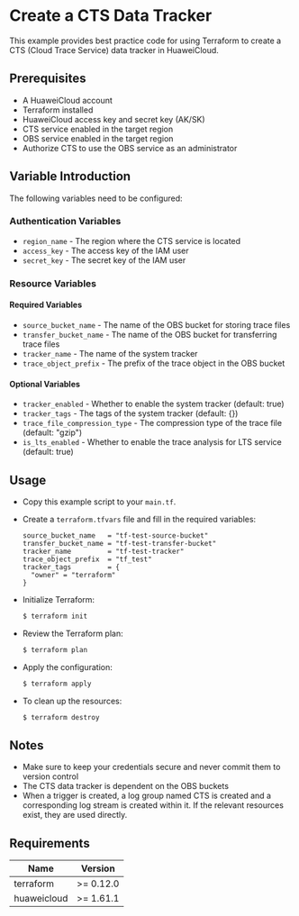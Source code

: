 # Create a CTS Data Tracker

This example provides best practice code for using Terraform to create a CTS (Cloud Trace Service) data tracker in
HuaweiCloud.

## Prerequisites

* A HuaweiCloud account
* Terraform installed
* HuaweiCloud access key and secret key (AK/SK)
* CTS service enabled in the target region
* OBS service enabled in the target region
* Authorize CTS to use the OBS service as an administrator

## Variable Introduction

The following variables need to be configured:

### Authentication Variables

* `region_name` - The region where the CTS service is located
* `access_key` - The access key of the IAM user
* `secret_key` - The secret key of the IAM user

### Resource Variables

#### Required Variables

* `source_bucket_name` - The name of the OBS bucket for storing trace files
* `transfer_bucket_name` - The name of the OBS bucket for transferring trace files
* `tracker_name` - The name of the system tracker
* `trace_object_prefix` - The prefix of the trace object in the OBS bucket

#### Optional Variables

* `tracker_enabled` - Whether to enable the system tracker (default: true)
* `tracker_tags` - The tags of the system tracker (default: {})
* `trace_file_compression_type` - The compression type of the trace file (default: "gzip")
* `is_lts_enabled` - Whether to enable the trace analysis for LTS service (default: true)

## Usage

* Copy this example script to your `main.tf`.

* Create a `terraform.tfvars` file and fill in the required variables:

  ```hcl
  source_bucket_name   = "tf-test-source-bucket"
  transfer_bucket_name = "tf-test-transfer-bucket"
  tracker_name         = "tf-test-tracker"
  trace_object_prefix  = "tf_test"
  tracker_tags         = {
    "owner" = "terraform"
  }
  ```

* Initialize Terraform:

  ```bash
  $ terraform init
  ```

* Review the Terraform plan:

  ```bash
  $ terraform plan
  ```

* Apply the configuration:

  ```bash
  $ terraform apply
  ```

* To clean up the resources:

  ```bash
  $ terraform destroy
  ```

## Notes

* Make sure to keep your credentials secure and never commit them to version control
* The CTS data tracker is dependent on the OBS buckets
* When a trigger is created, a log group named CTS is created and a corresponding log stream is created within it.
  If the relevant resources exist, they are used directly.

## Requirements

| Name | Version |
| ---- | ---- |
| terraform | >= 0.12.0 |
| huaweicloud | >= 1.61.1 |
